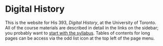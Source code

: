 # Digital History

This is the website for His 393, _Digital History_, at the University of Toronto. All of the course materials are described in detail in the links on the sidebar; you probably want to [start with the syllabus](./syllabus/his393syllabus/). Tables of contents for long pages can be access via the odd list icon at the top left of the page menu.  
